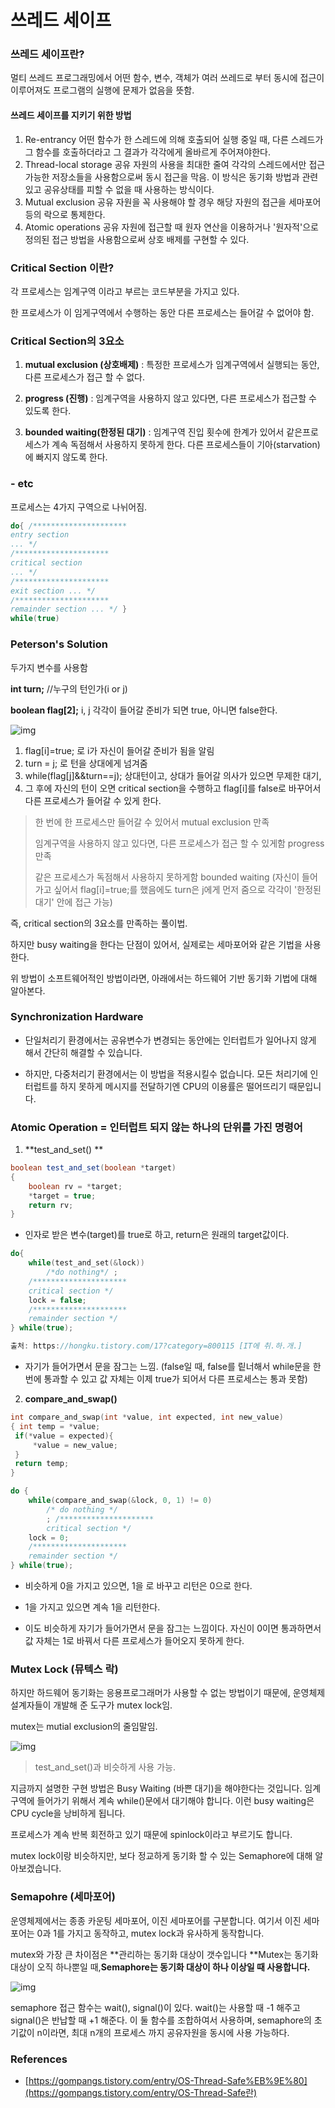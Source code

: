 # 쓰레드 세이프

 ### 쓰레드 세이프란?

멀티 쓰레드 프로그래밍에서 어떤 함수, 변수, 객체가 여러 쓰레드로 부터 동시에 접근이 이루어져도 프로그램의 실행에 문제가 없음을 뜻함.

#### 쓰레드 세이프를 지키기 위한 방법

1. Re-entrancy
   어떤 함수가 한 스레드에 의해 호출되어 실행 중일 때, 다른 스레드가 그 함수를 호출하더라고 그 결과가 각각에게 올바르게 주어져야한다.
2. Thread-local storage
   공유 자원의 사용을 최대한 줄여 각각의 스레드에서만 접근 가능한 저장소들을 사용함으로써 동시 접근을 막음. 이 방식은 동기화 방법과 관련있고 공유상태를 피할 수 없을 때 사용하는 방식이다.
3. Mutual exclusion
   공유 자원을 꼭 사용해야 할 경우 해당 자원의 접근을 세마포어 등의 락으로 통제한다.
4. Atomic operations
   공유 자원에 접근할 때 원자 연산을 이용하거나 '원자적'으로 정의된 접근 방법을 사용함으로써 상호 배제를 구현할 수 있다.

### Critical Section 이란?

각 프로세스는 임계구역 이라고 부르는 코드부분을 가지고 있다.

한 프로세스가 이 임게구역에서 수행하는 동안 다른 프로세스는 들어갈 수 없어야 함.

### Critical Section의 3요소

1.  **mutual exclusion (상호배제)**  : 특정한 프로세스가 임계구역에서 실행되는 동안, 다른 프로세스가 접근 할 수 없다.

2. **progress (진행)** : 임계구역을 사용하지 않고 있다면, 다른 프로세스가 접근할 수 있도록 한다.

3. **bounded waiting(한정된 대기)** : 임계구역 진입 횟수에 한계가 있어서 같은프로세스가 계속 독점해서 사용하지 못하게 한다. 다른 프로세스들이 기아(starvation)에 빠지지 않도록 한다.

### - etc

프로세스는 4가지 구역으로 나뉘어짐.

```c
do{ /********************* 
entry section 
... */ 
/********************* 
critical section 
... */ 
/********************* 
exit section ... */ 
/********************* 
remainder section ... */ } 
while(true)
```



### Peterson's Solution

두가지 변수를 사용함

**int turn;** //누구의 턴인가(i or j)

**boolean flag[2];** i, j 각각이 들어갈 준비가 되면 true, 아니면 false한다.

![img](https://t1.daumcdn.net/cfile/tistory/9968AF495A309FDF22)

1. flag[i]=true; 로 i가 자신이 들어갈 준비가 됨을 알림
2. turn = j; 로 턴을 상대에게 넘겨줌
3. while(flag[j]&&turn==j); 상대턴이고, 상대가 들어갈 의사가 있으면 무제한 대기,
4. 그 후에 자신의 턴이 오면 critical section을 수행하고 flag[i]를 false로 바꾸어서 다른 프로세스가 들어갈 수 있게 한다.

> 한 번에 한 프로세스만 들어갈 수 있어서 mutual exclusion 만족
>
> 임계구역을 사용하지 않고 있다면, 다른 프로세스가 접근 할 수 있게함 progress 만족
>
> 같은 프로세스가 독점해서 사용하지 못하게함 bounded waiting (자신이 들어가고 싶어서 flag[i]=true;를 했음에도 turn은 j에게 먼저 줌으로 각각이 '한정된 대기' 안에 접근 가능)

즉, critical section의 3요소를 만족하는 풀이법.

하지만 busy waiting을 한다는 단점이 있어서, 실제로는 세마포어와 같은 기법을 사용한다.

위 방법이 소프트웨어적인 방법이라면, 아래에서는 하드웨어 기반 동기화 기법에 대해 알아본다.



### **Synchronization Hardware**

- 단일처리기 환경에서는 공유변수가 변경되는 동안에는 인터럽트가 일어나지 않게 해서 간단히 해결할 수 있습니다.

- 하지만, 다중처리기 환경에서는 이 방법을 적용시킬수 없습니다. 모든 처리기에 인터럽트를 하지 못하게 메시지를 전달하기엔 CPU의 이용률은 떨어뜨리기 때문입니다.



### Atomic Operation = 인터럽트 되지 않는 하나의 단위를 가진 명령어

1. **test_and_set() **

```java
boolean test_and_set(boolean *target) 
{ 
    boolean rv = *target; 
    *target = true; 
	return rv; 
}
```

- 인자로 받은 변수(target)를 true로 하고, return은 원래의 target값이다.

```c
do{ 
    while(test_and_set(&lock)) 
        /*do nothing*/ ; 
    /********************* 
    critical section */ 
    lock = false; 
    /********************* 
    remainder section */ 
} while(true);

출처: https://hongku.tistory.com/17?category=800115 [IT에 취.하.개.]
```



- 자기가 들어가면서 문을 잠그는 느낌. (false일 때, false를 맅너해서 while문을 한번에 통과할 수 있고 값 자체는 이제 true가 되어서 다른 프로세스는 통과 못함)



2. **compare_and_swap()**

```c
int compare_and_swap(int *value, int expected, int new_value)
{ int temp = *value; 
 if(*value = expected){ 
     *value = new_value; 
 } 
 return temp; 
}

```

```c
do { 
    while(compare_and_swap(&lock, 0, 1) != 0) 
        /* do nothing */ 
        ; /********************* 
        critical section */ 
    lock = 0; 
    /********************* 
    remainder section */ 
} while(true);

```

- 비슷하게 0을 가지고 있으면, 1을 로 바꾸고 리턴은 0으로 한다.
- 1을 가지고 있으면 계속 1을 리턴한다.



- 이도 비슷하게 자기가 들어가면서 문을 잠그는 느낌이다. 자신이 0이면 통과하면서 값 자체는 1로 바꿔서 다른 프로세스가 들어오지 못하게 한다. 



### Mutex Lock (뮤텍스 락)

하지만 하드웨어 동기화는 응용프로그래머가 사용할 수 없는 방법이기 때문에, 운영체제 설계자들이 개발해 준 도구가 mutex lock임.

mutex는 mutial exclusion의 줄임말임.

![img](https://t1.daumcdn.net/cfile/tistory/9949BC485A30D9132E)

>  test_and_set()과 비슷하게  사용 가능.

지금까지 설명한 구현 방법은 Busy Waiting (바쁜 대기)을 해야한다는 것입니다. 임계구역에 들어가기 위해서 계속 while()문에서 대기해야 합니다. 이런 busy waiting은 CPU cycle을 낭비하게 됩니다.

프로세스가 계속 반복 회전하고 있기 때문에 spinlock이라고 부르기도 합니다.



mutex lock이랑 비슷하지만, 보다 정교하게 동기화 할 수 있는 Semaphore에 대해 알아보겠습니다.

### Semapohre (세마포어)

운영체제에서는 종종 카운팅 세마포어, 이진 세마포어를 구분합니다. 여기서 이진 세마포어는 0과 1를 가지고 동작하고, mutex lock과 유사하게 동작합니다.

mutex와 가장 큰 차이점은  **관리하는 동기화 대상이 갯수입니다  **Mutex는 동기화 대상이 오직 하나뿐일 때,**Semaphore는 동기화 대상이 하나 이상일 때 사용합니다.**

![img](https://t1.daumcdn.net/cfile/tistory/99131C395A30DB5107)



semaphore 접근 함수는 wait(), signal()이 있다.   wait()는 사용할 때 -1 해주고 signal()은 반납할 때 +1 해준다. 이 둘 함수를 조합하여서 사용하며, semaphore의 초기값이 n이라면, 최대 n개의 프로세스 까지 공유자원을 동시에 사용 가능하다.



### References

* [https://gompangs.tistory.com/entry/OS-Thread-Safe%EB%9E%80](https://gompangs.tistory.com/entry/OS-Thread-Safe란)

  